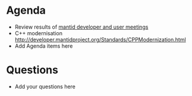 Agenda
======

* Review results of [mantid developer and user meetings](https://www.mantidproject.org/Category:Workshops_2019)
* C++ modernisation http://developer.mantidproject.org/Standards/CPPModernization.html
* Add Agenda items here

Questions
=========

* Add your questions here
